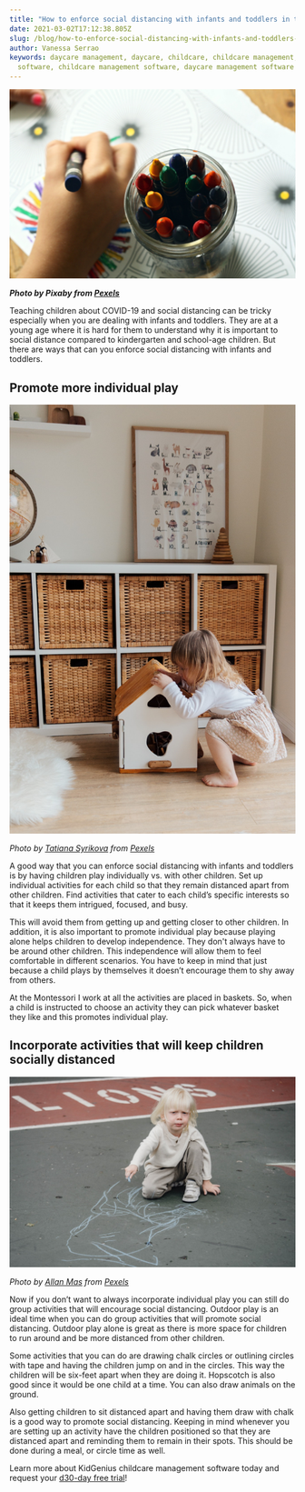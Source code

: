 ```yaml
---
title: "How to enforce social distancing with infants and toddlers in the classroom "
date: 2021-03-02T17:12:38.805Z
slug: /blog/how-to-enforce-social-distancing-with-infants-and-toddlers-in-the-classroom
author: Vanessa Serrao
keywords: daycare management, daycare, childcare, childcare management, daycare
  software, childcare management software, daycare management software
---
```

![daycare management software](daycare-management-software.jpg "daycare management software")

***Photo by Pixaby from [Pexels](https://www.pexels.com/photo/arts-and-crafts-child-close-up-color-159579/)***

Teaching children about COVID-19 and social distancing can be tricky especially when you are dealing with infants and toddlers. They are at a young age where it is hard for them to understand why it is important to social distance compared to kindergarten and school-age children. But there are ways that can you enforce social distancing with infants and toddlers.

## Promote more individual play

![childcare management software](childcare-management-software.jpg "childcare management software")

*Photo by [Tatiana Syrikova](https://www.pexels.com/@tatianasyrikova?utm_content=attributionCopyText&utm_medium=referral&utm_source=pexels) from [Pexels](https://www.pexels.com/photo/girl-playing-with-a-wooden-toy-house-3933028/?utm_content=attributionCopyText&utm_medium=referral&utm_source=pexels)*

A good way that you can enforce social distancing with infants and toddlers is by having children play individually vs. with other children. Set up individual activities for each child so that they remain distanced apart from other children. Find activities that cater to each child’s specific interests so that it keeps them intrigued, focused, and busy.

This will avoid them from getting up and getting closer to other children. In addition, it is also important to promote individual play because playing alone helps children to develop independence. They don't always have to be around other children. This independence will allow them to feel comfortable in different scenarios. You have to keep in mind that just because a child plays by themselves it doesn’t encourage them to shy away from others.

At the Montessori I work at all the activities are placed in baskets. So, when a child is instructed to choose an activity they can pick whatever basket they like and this promotes individual play.

## Incorporate activities that will keep children socially distanced

![daycare software](daycare-software.jpg "daycare software")

*Photo by [Allan Mas](https://www.pexels.com/@allan-mas?utm_content=attributionCopyText&utm_medium=referral&utm_source=pexels) from [Pexels](https://www.pexels.com/photo/adorable-kid-drawing-on-asphalt-5622405/?utm_content=attributionCopyText&utm_medium=referral&utm_source=pexels)*

Now if you don’t want to always incorporate individual play you can still do group activities that will encourage social distancing. Outdoor play is an ideal time when you can do group activities that will promote social distancing. Outdoor play alone is great as there is more space for children to run around and be more distanced from other children.

Some activities that you can do are drawing chalk circles or outlining circles with tape and having the children jump on and in the circles. This way the children will be six-feet apart when they are doing it. Hopscotch is also good since it would be one child at a time. You can also draw animals on the ground.

Also getting children to sit distanced apart and having them draw with chalk is a good way to promote social distancing. Keeping in mind whenever you are setting up an activity have the children positioned so that they are distanced apart and reminding them to remain in their spots. This should be done during a meal, or circle time as well.

Learn more about KidGenius childcare management software today and request your [d30-day free trial](https://trykidgenius.com/)!